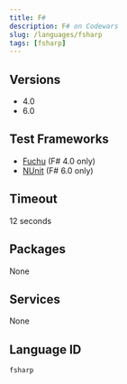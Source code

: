 ```yaml
---
title: F#
description: F# on Codewars
slug: /languages/fsharp
tags: [fsharp]
---
```



## Versions

- 4.0
- 6.0

## Test Frameworks

- [Fuchu](https://github.com/mausch/Fuchu) (F# 4.0 only)
- [NUnit](https://learn.microsoft.com/en-us/dotnet/core/testing/unit-testing-fsharp-with-nunit) (F# 6.0 only)

## Timeout

12 seconds

## Packages

None 

## Services

None

## Language ID

`fsharp`
